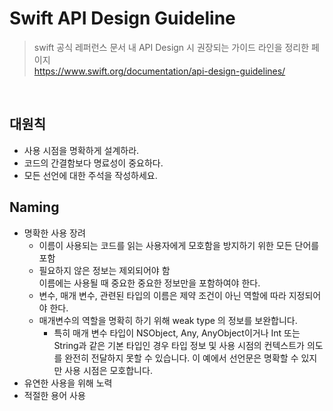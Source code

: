 # Swift API Design Guideline
> swift 공식 레퍼런스 문서 내 API Design 시 권장되는 가이드 라인을 정리한 페이지  
> https://www.swift.org/documentation/api-design-guidelines/ 

</br>

## 대원칙 
- 사용 시점을 명확하게 설계하라.
- 코드의 간결함보다 명료성이 중요하다.
- 모든 선언에 대한 주석을 작성하세요.

## Naming
- 명확한 사용 장려
  - 이름이 사용되는 코드를 읽는 사용자에게 모호함을 방지하기 위한 모든 단어를 포함
  - 필요하지 않은 정보는 제외되어야 함</br>
  이름에는 사용될 때 중요한 중요한 정보만을 포함하여야 한다.
  - 변수, 매개 변수, 관련된 타입의 이름은 제약 조건이 아닌 역할에 따라 지정되어야 한다.
  - 매개변수의 역할을 명확히 하기 위해 weak type 의 정보를 보완합니다.
    - 특히 매개 변수 타입이 NSObject, Any, AnyObject이거나 Int 또는 String과 같은 기본 타입인 경우 타입 정보 및 사용 시점의 컨텍스트가 의도를 완전히 전달하지 못할 수 있습니다. 이 예에서 선언문은 명확할 수 있지만 사용 시점은 모호합니다.
- 유연한 사용을 위해 노력
- 적절한 용어 사용
